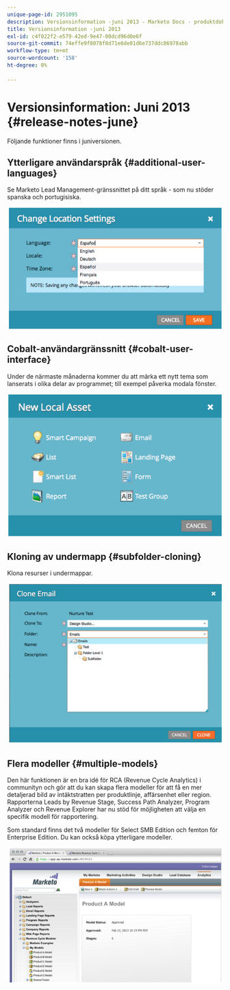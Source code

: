 ```yaml
---
unique-page-id: 2951095
description: Versionsinformation -juni 2013 - Marketo Docs - produktdokumentation
title: Versionsinformation -juni 2013
exl-id: c4f022f2-e579-42ed-9e47-00dcd96d0e6f
source-git-commit: 74effe9f8078f8d71e6de01d6e737ddc86978abb
workflow-type: tm+mt
source-wordcount: '158'
ht-degree: 0%

---
```


# Versionsinformation: Juni 2013 {#release-notes-june}

Följande funktioner finns i juniversionen.

## Ytterligare användarspråk {#additional-user-languages}

Se Marketo Lead Management-gränssnittet på ditt språk - som nu stöder spanska och portugisiska.

![](assets/image2014-9-22-16-3a25-3a54.png)

## Cobalt-användargränssnitt {#cobalt-user-interface}

Under de närmaste månaderna kommer du att märka ett nytt tema som lanserats i olika delar av programmet; till exempel påverka modala fönster.

![](assets/image2014-9-22-16-3a26-3a8.png)

## Kloning av undermapp {#subfolder-cloning}

Klona resurser i undermappar.

![](assets/image2014-9-22-16-3a26-3a25.png)

## Flera modeller {#multiple-models}

Den här funktionen är en bra idé för RCA (Revenue Cycle Analytics) i communityn och gör att du kan skapa flera modeller för att få en mer detaljerad bild av intäktstratten per produktlinje, affärsenhet eller region. Rapporterna Leads by Revenue Stage, Success Path Analyzer, Program Analyzer och Revenue Explorer har nu stöd för möjligheten att välja en specifik modell för rapportering.

Som standard finns det två modeller för Select SMB Edition och femton för Enterprise Edition. Du kan också köpa ytterligare modeller.

![](assets/image2014-9-22-16-3a26-3a59.png)
